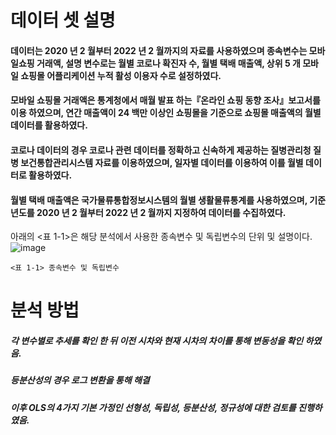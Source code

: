 
# 데이터 셋 설명
#### 데이터는 2020 년 2 월부터 2022 년 2 월까지의 자료를 사용하였으며 종속변수는 모바일쇼핑 거래액, 설명 변수로는 월별 코로나 확진자 수, 월별 택배 매출액, 상위 5 개 모바일 쇼핑몰 어플리케이션 누적 활성 이용자 수로 설정하였다.

#### 모바일 쇼핑몰 거래액은 통계청에서 매월 발표 하는『온라인 쇼핑 동향 조사』보고서를 이용 하였으며, 연간 매출액이 24 백만 이상인 쇼핑몰을 기준으로 쇼핑몰 매출액의 월별 데이터를 활용하였다.

#### 코로나 데이터의 경우 코로나 관련 데이터를 정확하고 신속하게 제공하는 질병관리청 질병 보건통합관리시스템 자료를 이용하였으며, 일자별 데이터를 이용하여 이를 월별 데이터로 활용하였다.

#### 월별 택배 매출액은 국가물류통합정보시스템의 월별 생활물류통계를 사용하였으며, 기준년도를 2020 년 2 월부터 2022 년 2 월까지 지정하여 데이터를 수집하였다.


아래의 <표 1-1>은 해당 분석에서 사용한 종속변수 및 독립변수의 단위 및 설명이다.
![image](https://user-images.githubusercontent.com/105573554/236970371-3304328b-672b-48de-aa35-213206458ccb.png)
```
<표 1-1> 종속변수 및 독립변수
```

# 분석 방법
##### 각 변수별로 추세를 확인 한 뒤 이전 시차와 현재 시차의 차이를 통해 변동성을 확인 하였음.
##### 등분산성의 경우 로그 변환을 통해 해결
##### 이후 OLS의 4가지 기본 가정인 선형성, 독립성, 등분산성, 정규성에 대한 검토를 진행하였음.




